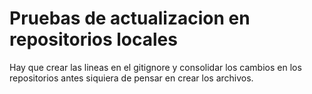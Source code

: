 # Pruebas de actualizacion en repositorios locales

Hay que crear las lineas en el gitignore y consolidar los cambios en los repositorios antes siquiera de pensar en crear los archivos.
